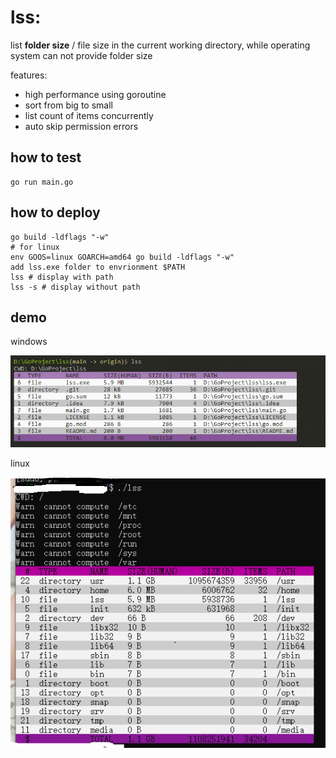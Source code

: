 # lss: 
list **folder size** / file size in the current working directory,
while operating system can not provide folder size

features:
+ high performance using goroutine
+ sort from big to small 
+ list count of items concurrently
+ auto skip permission errors


## how to test
```
go run main.go
```

## how to deploy
```
go build -ldflags "-w"
# for linux
env GOOS=linux GOARCH=amd64 go build -ldflags "-w"
add lss.exe folder to envrionment $PATH 
lss # display with path
lss -s # display without path
```

## demo
windows

![](dist/demo.png)

linux

![](dist/demo_linux.png)

